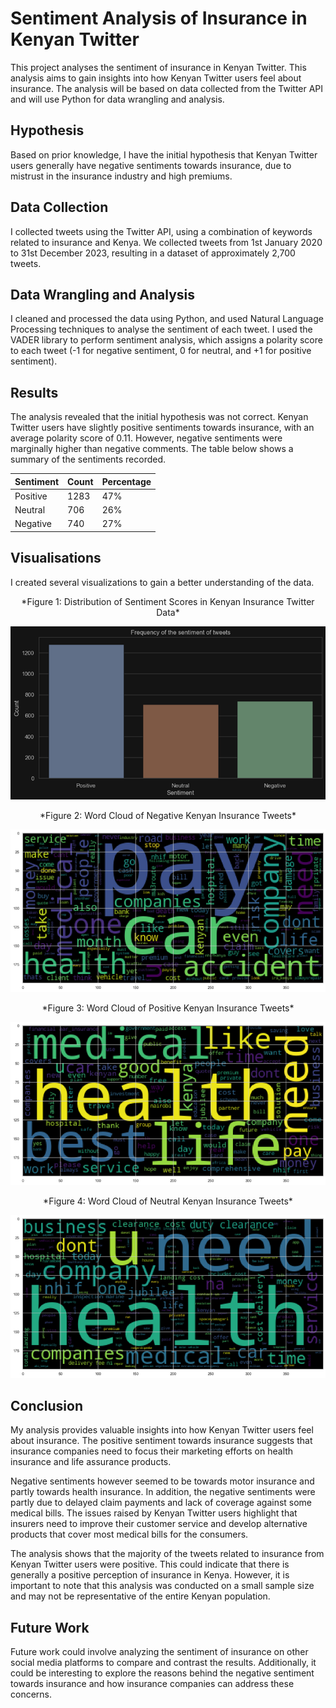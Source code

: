 # Sentiment Analysis of Insurance in Kenyan Twitter

This project analyses the sentiment of insurance in Kenyan Twitter. This analysis aims to gain insights into how Kenyan Twitter users feel about insurance. The analysis will be based on data collected from the Twitter API and will use Python for data wrangling and analysis.

## Hypothesis

Based on prior knowledge, I have the initial hypothesis that Kenyan Twitter users generally have negative sentiments towards insurance, due to mistrust in the insurance industry and high premiums.

## Data Collection

I collected tweets using the Twitter API, using a combination of keywords related to insurance and Kenya. We collected tweets from 1st January 2020 to 31st December 2023, resulting in a dataset of approximately 2,700 tweets.

## Data Wrangling and Analysis

I cleaned and processed the data using Python, and used Natural Language Processing techniques to analyse the sentiment of each tweet. I used the VADER library to perform sentiment analysis, which assigns a polarity score to each tweet (-1 for negative sentiment, 0 for neutral, and +1 for positive sentiment).

## Results

The analysis revealed that the initial hypothesis was not correct. Kenyan Twitter users have slightly positive sentiments towards insurance, with an average polarity score of 0.11. However, negative sentiments were marginally higher than negative comments. The table below shows a summary of the sentiments recorded.

| Sentiment | Count | Percentage |
|-----------|-------|------------|
| Positive  | 1283  | 47%        |
| Neutral   | 706   | 26%        |
| Negative  | 740   | 27%        |

## Visualisations

I created several visualizations to gain a better understanding of the data.

<p align="center" > *Figure 1: Distribution of Sentiment Scores in Kenyan Insurance Twitter Data* </p>

![img_3.png](https://github.com/arnoldmuiruri/insurance_sentiment_analysis/blob/master/Twitter%20Sentiment%20Analysis/assets/sentiment_distribution.png)

<p align="center" > *Figure 2: Word Cloud of Negative Kenyan Insurance Tweets* </p>

![img_5.png](https://github.com/arnoldmuiruri/insurance_sentiment_analysis/blob/master/Twitter%20Sentiment%20Analysis/assets/word_cloud_negative.png)

<p align="center" > *Figure 3: Word Cloud of Positive Kenyan Insurance Tweets* </p>

![img_6.png](https://github.com/arnoldmuiruri/insurance_sentiment_analysis/blob/master/Twitter%20Sentiment%20Analysis/assets/word_cloud_positive.png)

<p align="center" > *Figure 4: Word Cloud of Neutral Kenyan Insurance Tweets* </p>

![img_8.png](https://github.com/arnoldmuiruri/insurance_sentiment_analysis/blob/master/Twitter%20Sentiment%20Analysis/assets/word_cloud_neutral.png)

## Conclusion

My analysis provides valuable insights into how Kenyan Twitter users feel about insurance. The positive sentiment towards insurance suggests that insurance companies need to focus their marketing efforts on health insurance and life assurance products. 

Negative sentiments however seemed to be towards motor insurance and partly towards health insurance. In addition, the negative sentiments were partly due to delayed claim payments and lack of coverage against some medical bills. The issues raised by Kenyan Twitter users highlight that insurers need to improve their customer service and develop alternative products that cover most medical bills for the consumers.

The analysis shows that the majority of the tweets related to insurance from Kenyan Twitter users were positive. This could indicate that there is generally a positive perception of insurance in Kenya. However, it is important to note that this analysis was conducted on a small sample size and may not be representative of the entire Kenyan population.

## Future Work

Future work could involve analyzing the sentiment of insurance on other social media platforms to compare and contrast the results. Additionally, it could be interesting to explore the reasons behind the negative sentiment towards insurance and how insurance companies can address these concerns.
